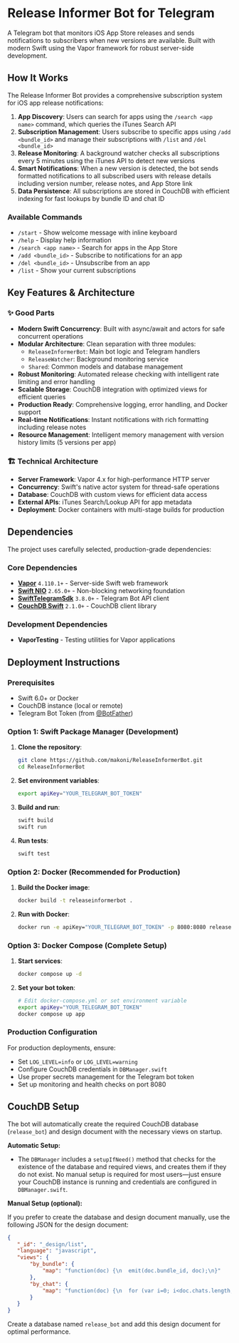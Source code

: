 # Release Informer Bot for Telegram

A Telegram bot that monitors iOS App Store releases and sends notifications to subscribers when new versions are available. Built with modern Swift using the Vapor framework for robust server-side development.

## How It Works

The Release Informer Bot provides a comprehensive subscription system for iOS app release notifications:

1. **App Discovery**: Users can search for apps using the `/search <app name>` command, which queries the iTunes Search API
2. **Subscription Management**: Users subscribe to specific apps using `/add <bundle_id>` and manage their subscriptions with `/list` and `/del <bundle_id>`
3. **Release Monitoring**: A background watcher checks all subscriptions every 5 minutes using the iTunes API to detect new versions
4. **Smart Notifications**: When a new version is detected, the bot sends formatted notifications to all subscribed users with release details including version number, release notes, and App Store link
5. **Data Persistence**: All subscriptions are stored in CouchDB with efficient indexing for fast lookups by bundle ID and chat ID

### Available Commands

- `/start` - Show welcome message with inline keyboard
- `/help` - Display help information
- `/search <app name>` - Search for apps in the App Store
- `/add <bundle_id>` - Subscribe to notifications for an app
- `/del <bundle_id>` - Unsubscribe from an app
- `/list` - Show your current subscriptions

## Key Features & Architecture

### ✨ Good Parts

- **Modern Swift Concurrency**: Built with async/await and actors for safe concurrent operations
- **Modular Architecture**: Clean separation with three modules:
  - `ReleaseInformerBot`: Main bot logic and Telegram handlers
  - `ReleaseWatcher`: Background monitoring service
  - `Shared`: Common models and database management
- **Robust Monitoring**: Automated release checking with intelligent rate limiting and error handling
- **Scalable Storage**: CouchDB integration with optimized views for efficient queries
- **Production Ready**: Comprehensive logging, error handling, and Docker support
- **Real-time Notifications**: Instant notifications with rich formatting including release notes
- **Resource Management**: Intelligent memory management with version history limits (5 versions per app)

### 🏗️ Technical Architecture

- **Server Framework**: Vapor 4.x for high-performance HTTP server
- **Concurrency**: Swift's native actor system for thread-safe operations  
- **Database**: CouchDB with custom views for efficient data access
- **External APIs**: iTunes Search/Lookup API for app metadata
- **Deployment**: Docker containers with multi-stage builds for production

## Dependencies

The project uses carefully selected, production-grade dependencies:

### Core Dependencies
- **[Vapor](https://github.com/vapor/vapor)** `4.110.1+` - Server-side Swift web framework
- **[Swift NIO](https://github.com/apple/swift-nio)** `2.65.0+` - Non-blocking networking foundation
- **[SwiftTelegramSdk](https://github.com/nerzh/swift-telegram-sdk)** `3.8.0+` - Telegram Bot API client
- **[CouchDB Swift](https://github.com/makoni/couchdb-swift)** `2.1.0+` - CouchDB client library

### Development Dependencies
- **VaporTesting** - Testing utilities for Vapor applications

## Deployment Instructions

### Prerequisites
- Swift 6.0+ or Docker
- CouchDB instance (local or remote)
- Telegram Bot Token (from [@BotFather](https://t.me/botfather))

### Option 1: Swift Package Manager (Development)

1. **Clone the repository**:
   ```bash
   git clone https://github.com/makoni/ReleaseInformerBot.git
   cd ReleaseInformerBot
   ```

2. **Set environment variables**:
   ```bash
   export apiKey="YOUR_TELEGRAM_BOT_TOKEN"
   ```

3. **Build and run**:
   ```bash
   swift build
   swift run
   ```

4. **Run tests**:
   ```bash
   swift test
   ```

### Option 2: Docker (Recommended for Production)

1. **Build the Docker image**:
   ```bash
   docker build -t releaseinformerbot .
   ```

2. **Run with Docker**:
   ```bash
   docker run -e apiKey="YOUR_TELEGRAM_BOT_TOKEN" -p 8080:8080 releaseinformerbot
   ```

### Option 3: Docker Compose (Complete Setup)

1. **Start services**:
   ```bash
   docker compose up -d
   ```

2. **Set your bot token**:
   ```bash
   # Edit docker-compose.yml or set environment variable
   export apiKey="YOUR_TELEGRAM_BOT_TOKEN"
   docker compose up app
   ```

### Production Configuration

For production deployments, ensure:
- Set `LOG_LEVEL=info` or `LOG_LEVEL=warning`
- Configure CouchDB credentials in `DBManager.swift`
- Use proper secrets management for the Telegram bot token
- Set up monitoring and health checks on port 8080

## CouchDB Setup

The bot will automatically create the required CouchDB database (`release_bot`) and design document with the necessary views on startup.

**Automatic Setup:**

- The `DBManager` includes a `setupIfNeed()` method that checks for the existence of the database and required views, and creates them if they do not exist. No manual setup is required for most users—just ensure your CouchDB instance is running and credentials are configured in `DBManager.swift`.

**Manual Setup (optional):**

If you prefer to create the database and design document manually, use the following JSON for the design document:

```json
{
   "_id": "_design/list",
   "language": "javascript",
   "views": {
       "by_bundle": {
           "map": "function(doc) {\n  emit(doc.bundle_id, doc);\n}"
       },
       "by_chat": {
           "map": "function(doc) {\n  for (var i=0; i<doc.chats.length; i++) {\n    emit(doc.chats[i], doc);\n  }\n}"
       }
   }
}
```

Create a database named `release_bot` and add this design document for optimal performance.

